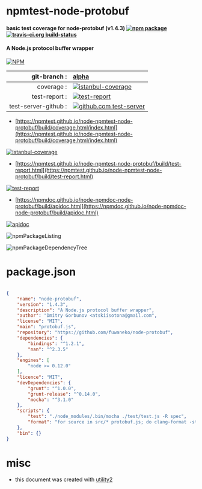 # npmtest-node-protobuf

#### basic test coverage for  node-protobuf (v1.4.3)  [![npm package](https://img.shields.io/npm/v/npmtest-node-protobuf.svg?style=flat-square)](https://www.npmjs.org/package/npmtest-node-protobuf) [![travis-ci.org build-status](https://api.travis-ci.org/npmtest/node-npmtest-node-protobuf.svg)](https://travis-ci.org/npmtest/node-npmtest-node-protobuf)

#### A Node.js protocol buffer wrapper

[![NPM](https://nodei.co/npm/node-protobuf.png?downloads=true&downloadRank=true&stars=true)](https://www.npmjs.com/package/node-protobuf)

| git-branch : | [alpha](https://github.com/npmtest/node-npmtest-node-protobuf/tree/alpha)|
|--:|:--|
| coverage : | [![istanbul-coverage](https://npmtest.github.io/node-npmtest-node-protobuf/build/coverage.badge.svg)](https://npmtest.github.io/node-npmtest-node-protobuf/build/coverage.html/index.html)|
| test-report : | [![test-report](https://npmtest.github.io/node-npmtest-node-protobuf/build/test-report.badge.svg)](https://npmtest.github.io/node-npmtest-node-protobuf/build/test-report.html)|
| test-server-github : | [![github.com test-server](https://npmtest.github.io/node-npmtest-node-protobuf/GitHub-Mark-32px.png)](https://npmtest.github.io/node-npmtest-node-protobuf/build/app/index.html) | | build-artifacts : | [![build-artifacts](https://npmtest.github.io/node-npmtest-node-protobuf/glyphicons_144_folder_open.png)](https://github.com/npmtest/node-npmtest-node-protobuf/tree/gh-pages/build)|

- [https://npmtest.github.io/node-npmtest-node-protobuf/build/coverage.html/index.html](https://npmtest.github.io/node-npmtest-node-protobuf/build/coverage.html/index.html)

[![istanbul-coverage](https://npmtest.github.io/node-npmtest-node-protobuf/build/screenCapture.buildCi.browser.%252Ftmp%252Fbuild%252Fcoverage.lib.html.png)](https://npmtest.github.io/node-npmtest-node-protobuf/build/coverage.html/index.html)

- [https://npmtest.github.io/node-npmtest-node-protobuf/build/test-report.html](https://npmtest.github.io/node-npmtest-node-protobuf/build/test-report.html)

[![test-report](https://npmtest.github.io/node-npmtest-node-protobuf/build/screenCapture.buildCi.browser.%252Ftmp%252Fbuild%252Ftest-report.html.png)](https://npmtest.github.io/node-npmtest-node-protobuf/build/test-report.html)

- [https://npmdoc.github.io/node-npmdoc-node-protobuf/build/apidoc.html](https://npmdoc.github.io/node-npmdoc-node-protobuf/build/apidoc.html)

[![apidoc](https://npmdoc.github.io/node-npmdoc-node-protobuf/build/screenCapture.buildCi.browser.%252Ftmp%252Fbuild%252Fapidoc.html.png)](https://npmdoc.github.io/node-npmdoc-node-protobuf/build/apidoc.html)

![npmPackageListing](https://npmtest.github.io/node-npmtest-node-protobuf/build/screenCapture.npmPackageListing.svg)

![npmPackageDependencyTree](https://npmtest.github.io/node-npmtest-node-protobuf/build/screenCapture.npmPackageDependencyTree.svg)



# package.json

```json

{
    "name": "node-protobuf",
    "version": "1.4.3",
    "description": "A Node.js protocol buffer wrapper",
    "author": "Dmitry Gorbunov <atskiisotona@gmail.com",
    "license": "MIT",
    "main": "protobuf.js",
    "repository": "https://github.com/fuwaneko/node-protobuf",
    "dependencies": {
        "bindings": "^1.2.1",
        "nan": "^2.3.5"
    },
    "engines": [
        "node >= 0.12.0"
    ],
    "licence": "MIT",
    "devDependencies": {
        "grunt": "^1.0.0",
        "grunt-release": "^0.14.0",
        "mocha": "^3.1.0"
    },
    "scripts": {
        "test": "./node_modules/.bin/mocha ./test/test.js -R spec",
        "format": "for source in src/* protobuf.js; do clang-format -style=file -i $source; done"
    },
    "bin": {}
}
```



# misc
- this document was created with [utility2](https://github.com/kaizhu256/node-utility2)
